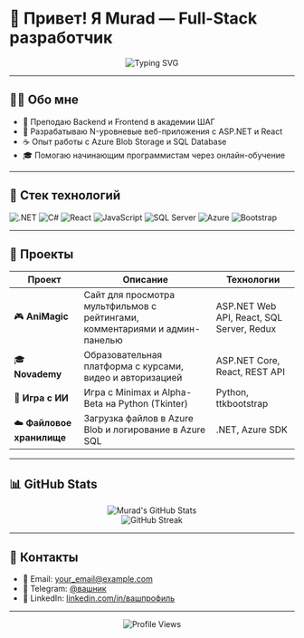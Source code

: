 # 👋 Привет! Я Murad — Full-Stack разработчик

<p align="center">
  <img src="https://readme-typing-svg.herokuapp.com?font=Fira+Code&pause=1000&color=36BCF7&width=435&lines=Full-Stack+Developer;Backend+%7C+.NET+%7C+React;Преподаватель+%d0%bf%d1%80%d0%be%d0%b3%d1%80%d0%b0%d0%bc%d0%bc%d0%b8%d1%80%d0%be%d0%b2%d0%b0%d0%bd%d0%b8%d1%8f;Люблю+%d1%87%d0%b8%d1%81%d1%82%d1%8b%d0%b9+%d0%ba%d0%be%d0%b4+%d0%b8+%d0%b0%d1%80%d1%85%d0%b8%d1%82%d0%b5%d0%ba%d1%82%d1%83%d1%80%d1%83" alt="Typing SVG" />
</p>

---

## 🧑‍💻 Обо мне

- 💼 Преподаю Backend и Frontend в академии ШАГ
- 🧱 Разрабатываю N-уровневые веб-приложения с ASP.NET и React
- ☕️ Опыт работы с Azure Blob Storage и SQL Database
- 🎓 Помогаю начинающим программистам через онлайн-обучение

---

## 🧠 Стек технологий

![.NET](https://img.shields.io/badge/-ASP.NET%20Core-5C2D91?style=for-the-badge&logo=.net&logoColor=white)
![C#](https://img.shields.io/badge/-C%23-239120?style=for-the-badge&logo=c-sharp&logoColor=white)
![React](https://img.shields.io/badge/-React-61DAFB?style=for-the-badge&logo=react&logoColor=black)
![JavaScript](https://img.shields.io/badge/-JavaScript-F7DF1E?style=for-the-badge&logo=javascript&logoColor=black)
![SQL Server](https://img.shields.io/badge/-SQL%20Server-CC2927?style=for-the-badge&logo=microsoft-sql-server&logoColor=white)
![Azure](https://img.shields.io/badge/-Azure-0078D4?style=for-the-badge&logo=microsoft-azure&logoColor=white)
![Bootstrap](https://img.shields.io/badge/-Bootstrap-563D7C?style=for-the-badge&logo=bootstrap&logoColor=white)

---

## 🚀 Проекты

| Проект | Описание | Технологии |
|--------|----------|------------|
| 🎮 **AniMagic** | Сайт для просмотра мультфильмов с рейтингами, комментариями и админ-панелью | ASP.NET Web API, React, SQL Server, Redux |
| 🎓 **Novademy** | Образовательная платформа с курсами, видео и авторизацией | ASP.NET Core, React, REST API |
| 🔢 **Игра с ИИ** | Игра с Minimax и Alpha-Beta на Python (Tkinter) | Python, ttkbootstrap |
| ☁️ **Файловое хранилище** | Загрузка файлов в Azure Blob и логирование в Azure SQL | .NET, Azure SDK |

---

## 📊 GitHub Stats

<p align="center">
  <img src="https://github-readme-stats.vercel.app/api?username=ваш_логин&show_icons=true&theme=tokyonight" alt="Murad's GitHub Stats" />
  <br />
  <img src="https://github-readme-streak-stats.herokuapp.com/?user=ваш_логин&theme=tokyonight" alt="GitHub Streak" />
</p>

---

## 📢 Контакты

- 📧 Email: your_email@example.com  
- 💬 Telegram: [@вашник](https://t.me/вашник)  
- 💼 LinkedIn: [linkedin.com/in/вашпрофиль](https://linkedin.com/in/вашпрофиль)

---

<p align="center">
  <img src="https://komarev.com/ghpvc/?username=ваш_логин&style=flat-square&color=blue" alt="Profile Views" />
</p>
